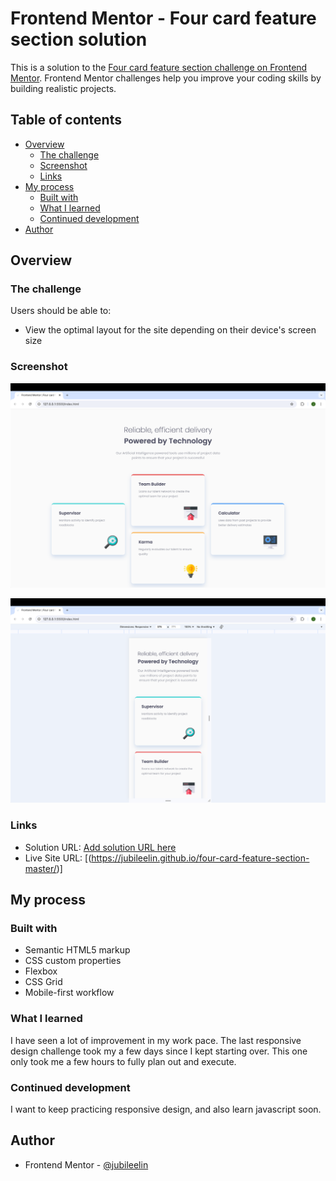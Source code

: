 # Frontend Mentor - Four card feature section solution

This is a solution to the [Four card feature section challenge on Frontend Mentor](https://www.frontendmentor.io/challenges/four-card-feature-section-weK1eFYK). Frontend Mentor challenges help you improve your coding skills by building realistic projects. 

## Table of contents

- [Overview](#overview)
  - [The challenge](#the-challenge)
  - [Screenshot](#screenshot)
  - [Links](#links)
- [My process](#my-process)
  - [Built with](#built-with)
  - [What I learned](#what-i-learned)
  - [Continued development](#continued-development)
- [Author](#author)

## Overview

### The challenge

Users should be able to:

- View the optimal layout for the site depending on their device's screen size

### Screenshot

![](./images/four-card-desktop-screenshot.png)

![](./images/four-card-mobile-screenshot.png)

### Links

- Solution URL: [Add solution URL here](https://your-solution-url.com)
- Live Site URL: [(https://jubileelin.github.io/four-card-feature-section-master/)]

## My process

### Built with

- Semantic HTML5 markup
- CSS custom properties
- Flexbox
- CSS Grid
- Mobile-first workflow

### What I learned

I have seen a lot of improvement in my work pace. The last responsive design challenge took my a few days since I kept starting over. This one only took me a few hours to fully plan out and execute.

### Continued development

I want to keep practicing responsive design, and also learn javascript soon.

## Author

- Frontend Mentor - [@jubileelin](https://www.frontendmentor.io/profile/jubileelin)

